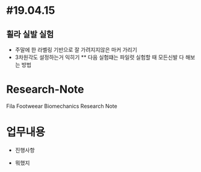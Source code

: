 #19.04.15
=========
## 휠라 실발 실험
 * 주말에 한 라벨링 기반으로 잘 가려지지않은 마커 가리기 
 * 3차원각도 설정하는거 익히기
 ** 다음 실험떄는 파일럿 실험할 때 모든신발 다 해보는 방법
 
 ## 












# Research-Note
Fila Footweear Biomechanics Research Note

# 업무내용

- 진행사항

- 뭐했지
